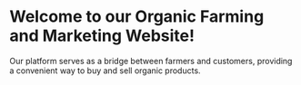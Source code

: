 # Welcome to our Organic Farming and Marketing Website! 
Our platform serves as a bridge between farmers and customers, providing a convenient way to buy and sell organic products.
